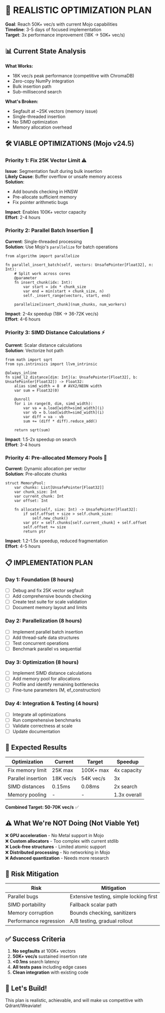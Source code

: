 # 🎯 REALISTIC OPTIMIZATION PLAN

**Goal**: Reach 50K+ vec/s with current Mojo capabilities  
**Timeline**: 3-5 days of focused implementation  
**Target**: 3x performance improvement (18K → 50K+ vec/s)

## 📊 Current State Analysis

**What Works:**
- 18K vec/s peak performance (competitive with ChromaDB)
- Zero-copy NumPy integration
- Bulk insertion path
- Sub-millisecond search

**What's Broken:**
- Segfault at ~25K vectors (memory issue)
- Single-threaded insertion
- No SIMD optimization
- Memory allocation overhead

## 🛠️ VIABLE OPTIMIZATIONS (Mojo v24.5)

### Priority 1: Fix 25K Vector Limit ⚠️
**Issue**: Segmentation fault during bulk insertion  
**Likely Cause**: Buffer overflow or unsafe memory access  
**Solution**: 
- Add bounds checking in HNSW
- Pre-allocate sufficient memory
- Fix pointer arithmetic bugs

**Impact**: Enables 100K+ vector capacity  
**Effort**: 2-4 hours

### Priority 2: Parallel Batch Insertion 🚀
**Current**: Single-threaded processing  
**Solution**: Use Mojo's `parallelize` for batch operations
```mojo
from algorithm import parallelize

fn parallel_insert_batch(self, vectors: UnsafePointer[Float32], n: Int):
    # Split work across cores
    @parameter
    fn insert_chunk(idx: Int):
        var start = idx * chunk_size
        var end = min(start + chunk_size, n)
        self._insert_range(vectors, start, end)
    
    parallelize[insert_chunk](num_chunks, num_workers)
```

**Impact**: 2-4x speedup (18K → 36-72K vec/s)  
**Effort**: 4-6 hours

### Priority 3: SIMD Distance Calculations ⚡
**Current**: Scalar distance calculations  
**Solution**: Vectorize hot path
```mojo
from math import sqrt
from sys.intrinsics import llvm_intrinsic

@always_inline
fn simd_l2_distance[dim: Int](a: UnsafePointer[Float32], b: UnsafePointer[Float32]) -> Float32:
    alias simd_width = 8  # AVX2/NEON width
    var sum = Float32(0)
    
    @unroll
    for i in range(0, dim, simd_width):
        var va = a.load[width=simd_width](i)
        var vb = b.load[width=simd_width](i)
        var diff = va - vb
        sum += (diff * diff).reduce_add()
    
    return sqrt(sum)
```

**Impact**: 1.5-2x speedup on search  
**Effort**: 3-4 hours

### Priority 4: Pre-allocated Memory Pools 💾
**Current**: Dynamic allocation per vector  
**Solution**: Pre-allocate chunks
```mojo
struct MemoryPool:
    var chunks: List[UnsafePointer[Float32]]
    var chunk_size: Int
    var current_chunk: Int
    var offset: Int
    
    fn allocate(self, size: Int) -> UnsafePointer[Float32]:
        if self.offset + size > self.chunk_size:
            self.new_chunk()
        var ptr = self.chunks[self.current_chunk] + self.offset
        self.offset += size
        return ptr
```

**Impact**: 1.2-1.5x speedup, reduced fragmentation  
**Effort**: 4-5 hours

## 📋 IMPLEMENTATION PLAN

### Day 1: Foundation (8 hours)
- [ ] Debug and fix 25K vector segfault
- [ ] Add comprehensive bounds checking
- [ ] Create test suite for scale validation
- [ ] Document memory layout and limits

### Day 2: Parallelization (8 hours)
- [ ] Implement parallel batch insertion
- [ ] Add thread-safe data structures
- [ ] Test concurrent operations
- [ ] Benchmark parallel vs sequential

### Day 3: Optimization (8 hours)
- [ ] Implement SIMD distance calculations
- [ ] Add memory pool for allocations
- [ ] Profile and identify remaining bottlenecks
- [ ] Fine-tune parameters (M, ef_construction)

### Day 4: Integration & Testing (4 hours)
- [ ] Integrate all optimizations
- [ ] Run comprehensive benchmarks
- [ ] Validate correctness at scale
- [ ] Update documentation

## 🎯 Expected Results

| Optimization | Current | Target | Speedup |
|-------------|---------|--------|---------|
| Fix memory limit | 25K max | 100K+ max | 4x capacity |
| Parallel insertion | 18K vec/s | 54K vec/s | 3x |
| SIMD distances | 0.15ms | 0.08ms | 2x search |
| Memory pooling | - | - | 1.3x overall |

**Combined Target: 50-70K vec/s** ✅

## ⚠️ What We're NOT Doing (Not Viable Yet)

❌ **GPU acceleration** - No Metal support in Mojo  
❌ **Custom allocators** - Too complex with current stdlib  
❌ **Lock-free structures** - Limited atomic support  
❌ **Distributed processing** - No networking in Mojo  
❌ **Advanced quantization** - Needs more research

## 🔧 Risk Mitigation

| Risk | Mitigation |
|------|------------|
| Parallel bugs | Extensive testing, simple locking first |
| SIMD portability | Fallback scalar path |
| Memory corruption | Bounds checking, sanitizers |
| Performance regression | A/B testing, gradual rollout |

## ✅ Success Criteria

1. **No segfaults** at 100K+ vectors
2. **50K+ vec/s** sustained insertion rate
3. **<0.1ms** search latency
4. **All tests pass** including edge cases
5. **Clean integration** with existing code

## 🚀 Let's Build!

This plan is realistic, achievable, and will make us competitive with Qdrant/Weaviate!